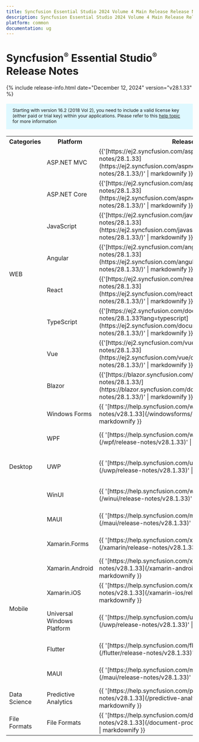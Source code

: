 ```yaml
---
title: Syncfusion Essential Studio 2024 Volume 4 Main Release Release Notes  
description: Syncfusion Essential Studio 2024 Volume 4 Main Release Release Notes  
platform: common
documentation: ug
---
```


# Syncfusion<sup style="font-size:70%">&reg;</sup>   Essential Studio<sup style="font-size:70%">&reg;</sup>  Release Notes  

{% include release-info.html date="December 12, 2024"   version="v28.1.33" %} 

<style>
#license {
    font-size: .88em!important;
margin-top: 1.5em;     margin-bottom: 1.5em;
    background-color: #def8ff;
    padding: 10px 17px 14px;
}
</style>

<div id="license">
Starting with version 16.2 (2018 Vol 2), you need to include a valid license key (either paid or trial key) within your applications. 
Please refer to this <a href="/common/essential-studio/licensing/license-key">help topic</a> for more information 
</div>



<table>
<tr>
<th>
Categories</th><th>
Platform</th><th>
Release Notes</th><th>
Read Me</th></tr>
<tr>
<td rowspan="8">
WEB 
</td>
<td>
ASP.NET MVC
</td>
<td>{{'[https://ej2.syncfusion.com/aspnetmvc/documentation/release-notes/28.1.33](https://ej2.syncfusion.com/aspnetmvc/documentation/release-notes/28.1.33/)' | markdownify }}
</td>
<td>{{'[http://files2.syncfusion.com/Installs/v28.1.33/ReadMe/web/ASPMVC.html](http://files2.syncfusion.com/Installs/v28.1.33/ReadMe/web/ASPMVC.html)' | markdownify }}
</td>
</tr>
<tr>
<td>
ASP.NET Core	
</td>
<td>{{'[https://ej2.syncfusion.com/aspnetcore/documentation/release-notes/28.1.33](https://ej2.syncfusion.com/aspnetcore/documentation/release-notes/28.1.33/)' | markdownify }}
</td>
<td>{{'[http://files2.syncfusion.com/Installs/v28.1.33/ReadMe/web/ASPNETCORE.html](http://files2.syncfusion.com/Installs/v28.1.33/ReadMe/web/ASPNETCORE.html)' | markdownify }}
</td>
</tr>
<tr>
<td>
JavaScript
</td>
<td>{{'[https://ej2.syncfusion.com/javascript/documentation/release-notes/28.1.33](https://ej2.syncfusion.com/javascript/documentation/release-notes/28.1.33/)' | markdownify }}
</td>
<td>{{'[http://files2.syncfusion.com/Installs/v28.1.33/ReadMe/web/JavaScript.html](http://files2.syncfusion.com/Installs/v28.1.33/ReadMe/web/JavaScript.html)' | markdownify }}
</td>
</tr>
<tr>
<td>
Angular
</td>
<td>{{'[https://ej2.syncfusion.com/angular/documentation/release-notes/28.1.33](https://ej2.syncfusion.com/angular/documentation/release-notes/28.1.33/)' | markdownify }}
</td>
<td>{{'[http://files2.syncfusion.com/Installs/v28.1.33/ReadMe/web/Angular.html](http://files2.syncfusion.com/Installs/v28.1.33/ReadMe/web/Angular.html)' | markdownify }}
</td>
</tr>
<tr>
<td>
React
</td>
<td>{{'[https://ej2.syncfusion.com/react/documentation/release-notes/28.1.33](https://ej2.syncfusion.com/react/documentation/release-notes/28.1.33/)' | markdownify }}
</td>
<td>{{'[http://files2.syncfusion.com/Installs/v28.1.33/ReadMe/web/React.html](http://files2.syncfusion.com/Installs/v28.1.33/ReadMe/web/React.html)' | markdownify }}
</td>
</tr>
<tr>
<td>
TypeScript
</td>
<td>{{'[https://ej2.syncfusion.com/documentation/release-notes/28.1.33?lang=typescript](https://ej2.syncfusion.com/documentation/release-notes/28.1.33/)' | markdownify }}
</td>
<td>{{'[http://files2.syncfusion.com/Installs/v28.1.33/ReadMe/web/TypeScript.html](http://files2.syncfusion.com/Installs/v28.1.33/ReadMe/web/TypeScript.html)' | markdownify }}
</td>
</tr>
<tr>
<td>
Vue
</td>
<td>{{'[https://ej2.syncfusion.com/vue/documentation/release-notes/28.1.33](https://ej2.syncfusion.com/vue/documentation/release-notes/28.1.33/)' | markdownify }}
</td>
<td>{{'[http://files2.syncfusion.com/Installs/v28.1.33/ReadMe/web/Vue.html](http://files2.syncfusion.com/Installs/v28.1.33/ReadMe/web/Vue.html)' | markdownify }}
</td>
</tr>
<tr>
<td>
Blazor
</td>
<td>{{'[https://blazor.syncfusion.com/documentation/release-notes/28.1.33/](https://blazor.syncfusion.com/documentation/release-notes/28.1.33/)' | markdownify }}
</td>
<td>{{'[http://files2.syncfusion.com/Installs/v28.1.33/ReadMe/web/Blazor.html](http://files2.syncfusion.com/Installs/v28.1.33/ReadMe/web/Blazor.html)' | markdownify }}
</td>
</tr>
<tr>
<td rowspan="5">
Desktop
</td>
<td>
Windows Forms
</td>
<td>{{ '[https://help.syncfusion.com/windowsforms/release-notes/v28.1.33](/windowsforms/release-notes/v28.1.33)' | markdownify }}
</td>
<td>{{ '[http://files2.syncfusion.com/Installs/v28.1.33/ReadMe/WindowsForms.html](http://files2.syncfusion.com/Installs/v28.1.33/ReadMe/WindowsForms.html)' | markdownify }}
</td>
</tr>
<tr>
<td>
WPF
</td>
<td>{{ '[https://help.syncfusion.com/wpf/release-notes/v28.1.33](/wpf/release-notes/v28.1.33)' | markdownify }}
</td>
<td>{{ '[http://files2.syncfusion.com/Installs/v28.1.33/ReadMe/WPF.html](http://files2.syncfusion.com/Installs/v28.1.33/ReadMe/WPF.html)' | markdownify }}
</td>
</tr>
<tr>
<td>
UWP
</td>
<td>{{ '[https://help.syncfusion.com/uwp/release-notes/v28.1.33](/uwp/release-notes/v28.1.33)' | markdownify }}
</td>
<td>{{ '[http://files2.syncfusion.com/Installs/v28.1.33/ReadMe/UniversalWindows.html](http://files2.syncfusion.com/Installs/v28.1.33/ReadMe/UniversalWindows.html)' | markdownify }}
</td>
</tr>
<tr>
<td>
WinUI
</td>
<td>{{ '[https://help.syncfusion.com/winui/release-notes/v28.1.33](/winui/release-notes/v28.1.33)' | markdownify }}
</td>
<td>{{ '[http://files2.syncfusion.com/Installs/v28.1.33/ReadMe/WinUI.html](http://files2.syncfusion.com/Installs/v28.1.33/ReadMe/WinUI.html)' | markdownify }}
</td>
</tr>
<tr>
<td>
MAUI
</td>
<td>{{ '[https://help.syncfusion.com/maui/release-notes/v28.1.33](/maui/release-notes/v28.1.33)' | markdownify }}
</td>
<td>{{ '[http://files2.syncfusion.com/Installs/v28.1.33/ReadMe/.NETMAUI.html](http://files2.syncfusion.com/Installs/v28.1.33/ReadMe/.NETMAUI.html)' | markdownify }}
</td>
</tr>
<tr>
<td rowspan="6">
Mobile
</td>
<td>
Xamarin.Forms
</td>
<td>{{ '[https://help.syncfusion.com/xamarin/release-notes/v28.1.33](/xamarin/release-notes/v28.1.33)' | markdownify }}
</td>
<td>{{ '[http://files2.syncfusion.com/Installs/v28.1.33/ReadMe/Xamarin_Forms.html](http://files2.syncfusion.com/Installs/v28.1.33/ReadMe/Xamarin_Forms.html)' | markdownify }}
</td>
</tr>
<tr>
<td>
Xamarin.Android
</td>
<td>{{ '[https://help.syncfusion.com/xamarin-android/release-notes/v28.1.33](/xamarin-android/release-notes/v28.1.33)' | markdownify }}
</td>
<td>{{ '[http://files2.syncfusion.com/Installs/v28.1.33/ReadMe/Xamarin_Forms.html](http://files2.syncfusion.com/Installs/v28.1.33/ReadMe/Xamarin_Forms.html)' | markdownify }}
</td>
</tr>
<tr>
<td>
Xamarin.iOS
</td>
<td>{{ '[https://help.syncfusion.com/xamarin-ios/release-notes/v28.1.33](/xamarin-ios/release-notes/v28.1.33)' | markdownify }}
</td>
<td>{{ '[http://files2.syncfusion.com/Installs/v28.1.33/ReadMe/Xamarin_Forms.html](http://files2.syncfusion.com/Installs/v28.1.33/ReadMe/Xamarin_Forms.html)' | markdownify }}
</td>
</tr>
<tr>
<td>
Universal Windows Platform
</td>
<td>{{ '[https://help.syncfusion.com/uwp/release-notes/v28.1.33](/uwp/release-notes/v28.1.33)' | markdownify }}
</td>
<td>{{ '[http://files2.syncfusion.com/Installs/v28.1.33/ReadMe/UniversalWindows.html](http://files2.syncfusion.com/Installs/v28.1.33/ReadMe/UniversalWindows.html)' | markdownify }}
</td>
</tr>
<tr>
<td>
Flutter
</td>
<td>{{ '[https://help.syncfusion.com/flutter/release-notes/v28.1.33](/flutter/release-notes/v28.1.33)' | markdownify }}
</td>
<td>{{ '[http://files2.syncfusion.com/Installs/v28.1.33/ReadMe/Flutter.html](http://files2.syncfusion.com/Installs/v28.1.33/ReadMe/Flutter.html)' | markdownify }}
</td>
</tr>
<tr>
<td>
MAUI
</td>
<td>{{ '[https://help.syncfusion.com/maui/release-notes/v28.1.33](/maui/release-notes/v28.1.33)' | markdownify }}
</td>
<td>{{ '[http://files2.syncfusion.com/Installs/v28.1.33/ReadMe/.NETMAUI.html](http://files2.syncfusion.com/Installs/v28.1.33/ReadMe/.NETMAUI.html)' | markdownify }}
</td>
</tr>



<tr>
<td>
Data Science
</td>
<td>
Predictive Analytics
</td>
<td>{{ '[https://help.syncfusion.com/predictive-analytics/release-notes/v28.1.33](/predictive-analytics/release-notes/v28.1.33)' | markdownify }}
</td>
<td>
</td>
</tr>
<tr>
<td>
File Formats
</td>
<td>
File Formats
</td>
<td>{{ '[https://help.syncfusion.com/document-processing/release-notes/v28.1.33](/document-processing/release-notes/v28.1.33)' | markdownify }}
</td>
<td>
</td>
</tr>
</table>
